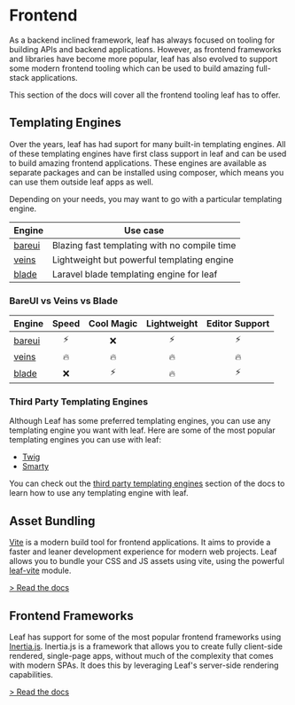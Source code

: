 # Frontend

As a backend inclined framework, leaf has always focused on tooling for building APIs and backend applications. However, as frontend frameworks and libraries have become more popular, leaf has also evolved to support some modern frontend tooling which can be used to build amazing full-stack applications.

This section of the docs will cover all the frontend tooling leaf has to offer.

## Templating Engines

Over the years, leaf has had suport for many built-in templating engines. All of these templating engines have first class support in leaf and can be used to build amazing frontend applications. These engines are available as separate packages and can be installed using composer, which means you can use them outside leaf apps as well.

Depending on your needs, you may want to go with a particular templating engine.

| Engine                           | Use case                                     |
| -------------------------------- | -------------------------------------------- |
| [bareui](/modules/views/bareui/) | Blazing fast templating with no compile time |
| [veins](/modules/views/veins/)   | Lightweight but powerful templating engine   |
| [blade](/modules/views/blade/)   | Laravel blade templating engine for leaf     |

### BareUI vs Veins vs Blade

| Engine                           |  Speed  |  Cool Magic  |  Lightweight  | Editor Support |
| -------------------------------- | :-----: | :----------: | :-----------: | :------------: |
| [bareui](/modules/views/bareui/) |    ⚡️   |       ❌      |      ⚡️       |       ⚡️       |
| [veins](/modules/views/veins/)   |    🔥   |       🔥      |      🔥       |       🔥       |
| [blade](/modules/views/blade/)   |    ❌   |       ⚡️      |      🔥       |       ⚡️       |

### Third Party Templating Engines

Although Leaf has some preferred templating engines, you can use any templating engine you want with leaf. Here are some of the most popular templating engines you can use with leaf:

- [Twig](https://twig.symfony.com/)
- [Smarty](https://www.smarty.net/)

You can check out the [third party templating engines](/modules/views/third-party/) section of the docs to learn how to use any templating engine with leaf.

## Asset Bundling

[Vite](https://vitejs.dev/) is a modern build tool for frontend applications. It aims to provide a faster and leaner development experience for modern web projects. Leaf allows you to bundle your CSS and JS assets using vite, using the powerful [leaf-vite](/modules/views/vite/) module.

[> Read the docs](/modules/views/vite/)

## Frontend Frameworks

Leaf has support for some of the most popular frontend frameworks using [Inertia.js](https://inertiajs.com/). Inertia.js is a framework that allows you to create fully client-side rendered, single-page apps, without much of the complexity that comes with modern SPAs. It does this by leveraging Leaf's server-side rendering capabilities.

[> Read the docs](/modules/views/inertia/)
